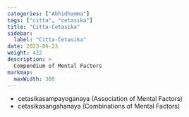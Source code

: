 ```yaml
---
categories: ["Abhidhamma"]
tags: ["citta", "cetasika"]
title: "Citta-Cetasika"
sidebar:
  label: "Citta-Cetasika"
date: 2023-06-23
weight: 422
description: >
  Compendium of Mental Factors
markmap:
  maxWidth: 300
---
```


* cetasikasampayoganaya (Association of Mental Factors)
* cetasikasangahanaya (Combinations of Mental Factors)

<div id="observablehq-scatter-dc43f51f"></div>
<div id="observablehq-viewof-linkColor-dc43f51f"></div>
<div id="observablehq-viewof-nodeAlign-dc43f51f"></div>
<div id="observablehq-chart-dc43f51f"></div>

<link rel="stylesheet" href="https://cdn.jsdelivr.net/npm/@observablehq/inspector@5/dist/inspector.css">
<script type="module">
import {Runtime, Inspector} from "https://cdn.jsdelivr.net/npm/@observablehq/runtime@5/dist/runtime.js";
import define from "https://api.observablehq.com/d/4922cbb38cfb4fda@235.js?v=3";
new Runtime().module(define, name => {
  if (name === "scatter") return new Inspector(document.querySelector("#observablehq-scatter-dc43f51f"));
  if (name === "viewof linkColor") return new Inspector(document.querySelector("#observablehq-viewof-linkColor-dc43f51f"));
  if (name === "viewof nodeAlign") return new Inspector(document.querySelector("#observablehq-viewof-nodeAlign-dc43f51f"));
  if (name === "chart") return new Inspector(document.querySelector("#observablehq-chart-dc43f51f"));
});
</script>

<div id="observablehq-chart-e0b8e564"></div>

<script type="module">
import {Runtime, Inspector} from "https://cdn.jsdelivr.net/npm/@observablehq/runtime@5/dist/runtime.js";
import define from "https://api.observablehq.com/d/0e0e7e12ffc669a7.js?v=3";
new Runtime().module(define, name => {
  if (name === "chart") return new Inspector(document.querySelector("#observablehq-chart-e0b8e564"));
});
</script>
